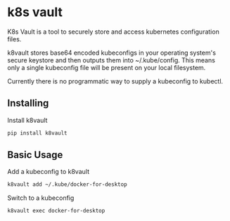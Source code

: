 # k8s vault
K8s Vault is a tool to securely store and access kubernetes configuration files.

k8vault stores base64 encoded kubeconfigs in your operating system's secure keystore and then outputs them into ~/.kube/config. This means only a single kubeconfig file will be present on your local filesystem.

Currently there is no programmatic way to supply a kubeconfig to kubectl.

## Installing
Install k8vault
```bash
pip install k8vault
```

## Basic Usage
Add a kubeconfig to k8vault
```bash
k8vault add ~/.kube/docker-for-desktop
```

Switch to a kubeconfig
```bash
k8vault exec docker-for-desktop
```
